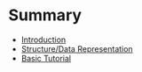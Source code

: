 # Summary

* [Introduction](README.md)
* [Structure/Data Representation](structure.md)
* [Basic Tutorial](basic-tutorial.md)

